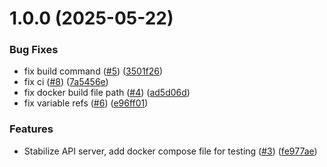 # 1.0.0 (2025-05-22)


### Bug Fixes

* fix build command ([#5](https://github.com/Local-Connectivity-Lab/ccn-coverage-api/issues/5)) ([3501f26](https://github.com/Local-Connectivity-Lab/ccn-coverage-api/commit/3501f26275ed95be08ba77ce37863dfecfbff5b0))
* fix ci ([#8](https://github.com/Local-Connectivity-Lab/ccn-coverage-api/issues/8)) ([7a5456e](https://github.com/Local-Connectivity-Lab/ccn-coverage-api/commit/7a5456ea6faf447120ff628793ec89eb927f56dd))
* fix docker build file path ([#4](https://github.com/Local-Connectivity-Lab/ccn-coverage-api/issues/4)) ([ad5d06d](https://github.com/Local-Connectivity-Lab/ccn-coverage-api/commit/ad5d06d8792ebe4c1fbceeca0022f1f31ef0d1f7))
* fix variable refs ([#6](https://github.com/Local-Connectivity-Lab/ccn-coverage-api/issues/6)) ([e96ff01](https://github.com/Local-Connectivity-Lab/ccn-coverage-api/commit/e96ff01b159781b3162bffb95d84a7e5514ab49e))


### Features

* Stabilize API server, add docker compose file for testing ([#3](https://github.com/Local-Connectivity-Lab/ccn-coverage-api/issues/3)) ([fe977ae](https://github.com/Local-Connectivity-Lab/ccn-coverage-api/commit/fe977ae7ec3c9354239ab4fbd9db8ecf7609c4df))
